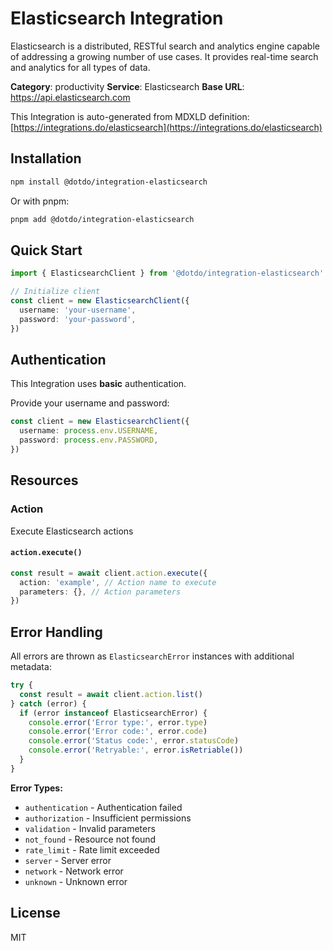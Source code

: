 # Elasticsearch Integration

Elasticsearch is a distributed, RESTful search and analytics engine capable of addressing a growing number of use cases. It provides real-time search and analytics for all types of data.

**Category**: productivity
**Service**: Elasticsearch
**Base URL**: https://api.elasticsearch.com

This Integration is auto-generated from MDXLD definition: [https://integrations.do/elasticsearch](https://integrations.do/elasticsearch)

## Installation

```bash
npm install @dotdo/integration-elasticsearch
```

Or with pnpm:

```bash
pnpm add @dotdo/integration-elasticsearch
```

## Quick Start

```typescript
import { ElasticsearchClient } from '@dotdo/integration-elasticsearch'

// Initialize client
const client = new ElasticsearchClient({
  username: 'your-username',
  password: 'your-password',
})
```

## Authentication

This Integration uses **basic** authentication.

Provide your username and password:

```typescript
const client = new ElasticsearchClient({
  username: process.env.USERNAME,
  password: process.env.PASSWORD,
})
```

## Resources

### Action

Execute Elasticsearch actions

#### `action.execute()`

```typescript
const result = await client.action.execute({
  action: 'example', // Action name to execute
  parameters: {}, // Action parameters
})
```

## Error Handling

All errors are thrown as `ElasticsearchError` instances with additional metadata:

```typescript
try {
  const result = await client.action.list()
} catch (error) {
  if (error instanceof ElasticsearchError) {
    console.error('Error type:', error.type)
    console.error('Error code:', error.code)
    console.error('Status code:', error.statusCode)
    console.error('Retryable:', error.isRetriable())
  }
}
```

**Error Types:**

- `authentication` - Authentication failed
- `authorization` - Insufficient permissions
- `validation` - Invalid parameters
- `not_found` - Resource not found
- `rate_limit` - Rate limit exceeded
- `server` - Server error
- `network` - Network error
- `unknown` - Unknown error

## License

MIT
